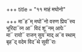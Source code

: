 +++
title = "११ माहं मघोनो"

+++
मा᳓ह᳓म् मघो᳓नो वरुण प्रिय᳓स्य  
भूरिदा᳓व्न आ᳓ विदं शू᳓नम् आपेः᳓  
मा᳓ रायो᳓ राजन् सुय᳓माद् अ᳓व स्थाम्  
बृह᳓द् वदेम विद᳓थे सुवी᳓राः